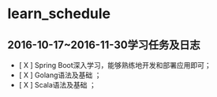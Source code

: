 # learn_schedule

## 2016-10-17~2016-11-30学习任务及日志
- [ X ] Spring Boot深入学习，能够熟练地开发和部署应用即可；
- [ X ] Golang语法及基础 ；
- [ X ] Scala语法及基础 ；

